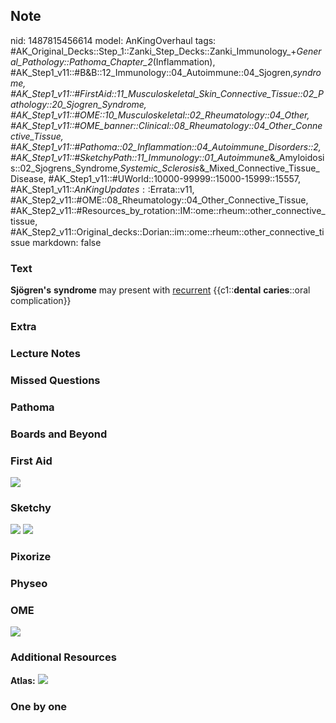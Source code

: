 ## Note
nid: 1487815456614
model: AnKingOverhaul
tags: #AK_Original_Decks::Step_1::Zanki_Step_Decks::Zanki_Immunology_+_General_Pathology::Pathoma_Chapter_2_(Inflammation), #AK_Step1_v11::#B&B::12_Immunology::04_Autoimmune::04_Sjogren‚_syndrome, #AK_Step1_v11::#FirstAid::11_Musculoskeletal_Skin_Connective_Tissue::02_Pathology::20_Sjogren_Syndrome, #AK_Step1_v11::#OME::10_Musculoskeletal::02_Rheumatology::04_Other, #AK_Step1_v11::#OME_banner::Clinical::08_Rheumatology::04_Other_Connective_Tissue, #AK_Step1_v11::#Pathoma::02_Inflammation::04_Autoimmune_Disorders::2, #AK_Step1_v11::#SketchyPath::11_Immunology::01_Autoimmune_&_Amyloidosis::02_Sjogrens_Syndrome,_Systemic_Sclerosis_&_Mixed_Connective_Tissue_Disease, #AK_Step1_v11::#UWorld::10000-99999::15000-15999::15557, #AK_Step1_v11::$AnKingUpdates::$Errata::v11, #AK_Step2_v11::#OME::08_Rheumatology::04_Other_Connective_Tissue, #AK_Step2_v11::#Resources_by_rotation::IM::ome::rheum::other_connective_tissue, #AK_Step2_v11::Original_decks::Dorian::im::ome::rheum::other_connective_tissue
markdown: false

### Text
<div>
  <b>Sjögren's</b> <b>syndrome</b> may present with
  <u>recurrent</u> {{c1::<b>dental</b> <b>caries</b>::oral
  complication}}
</div>

### Extra


### Lecture Notes


### Missed Questions


### Pathoma


### Boards and Beyond


### First Aid
<img src="tmpWobI5R.png">

### Sketchy
<img src=
"SketchyMedical%202019-12-29%2012-02-20_1566160514431.jpg">
<img src="Zoverall%20picture%20(87)_1566160514431.JPG">

### Pixorize


### Physeo


### OME
<div class="ome-widget">
  <a href=
  "https://onlinemeded.org/spa/rheumatology/other-connective-tissue/acquire?ref=anki">
  <img src="_OME_AnkiFlashcards_Lesson_2.png"></a>
</div>

### Additional Resources
<b>Atlas:</b> <img src="tmpGn65kR.png">

### One by one

